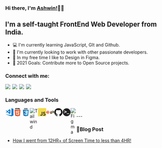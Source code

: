 ### Hi there, I'm [Ashwin!](ashwinchauhan.netlify.app)👋🏻

## I'm a self-taught FrontEnd Web Developer from India.
- 💻 I'm currently learning JavaScript, GIt and Github.
- 🔭 I'm currently looking to work with other passionate developers.
- 🌱 In my free time I like to Design in Figma.
- 🥅 2021 Goals: Contribute more to Open Source projects.

### Connect with me:

[<img align="left" width="22px" src="https://img.icons8.com/pastel-glyph/40/000000/earth-planet.png"/>](https://ashwinchauhan.netlify.app/)
[<img align="left" width="22px" src="https://img.icons8.com/fluent/48/000000/twitter.png"/>](https://twitter.com/ashwindevx)
[<img align="left" width="22px" src="https://img.icons8.com/fluent/48/000000/linkedin.png"/>](https://www.linkedin.com/in/ashwin-chauhan-81b137147/)
[<img align="left" width="22px" src="https://img.icons8.com/ios-filled/50/000000/codepen.png"/>](https://codepen.io/ashwindevx)

<br />

### Languages and Tools

<img align="left" alt="Visual Studio Code" width="26px" src="https://raw.githubusercontent.com/github/explore/80688e429a7d4ef2fca1e82350fe8e3517d3494d/topics/visual-studio-code/visual-studio-code.png" />
<img align="left" alt="HTML5" width="26px" src="https://raw.githubusercontent.com/github/explore/80688e429a7d4ef2fca1e82350fe8e3517d3494d/topics/html/html.png" />
<img align="left" alt="CSS3" width="26px" src="https://raw.githubusercontent.com/github/explore/80688e429a7d4ef2fca1e82350fe8e3517d3494d/topics/css/css.png" />
<img align="left" alt="Tailwind" width="26px" src="https://www.vectorlogo.zone/logos/tailwindcss/tailwindcss-icon.svg" />
<img align="left" alt="JavaScript" width="26px" src="https://raw.githubusercontent.com/github/explore/80688e429a7d4ef2fca1e82350fe8e3517d3494d/topics/javascript/javascript.png" />
<img align="left" alt="Git" width="26px" src="https://raw.githubusercontent.com/github/explore/80688e429a7d4ef2fca1e82350fe8e3517d3494d/topics/git/git.png" />
<img align="left" alt="GitHub" width="26px" src="https://raw.githubusercontent.com/github/explore/78df643247d429f6cc873026c0622819ad797942/topics/github/github.png" />
<img align="left" alt="Terminal" width="26px" src="https://raw.githubusercontent.com/github/explore/80688e429a7d4ef2fca1e82350fe8e3517d3494d/topics/terminal/terminal.png" />
<img align="left" alt="Figma" width="18px" src="https://upload.wikimedia.org/wikipedia/commons/3/33/Figma-logo.svg" />

<br />
---
<br />

### 📕Blog Post
<!-- BLOG-POST-LIST:START -->
<!-- BLOG-POST-LIST:END -->
* [How I went from 12HR+ of Screen Time to less than 4HR!](https://ashwindev.hashnode.dev/how-i-went-from-12hr-of-screen-time-to-less-than-4hr)
